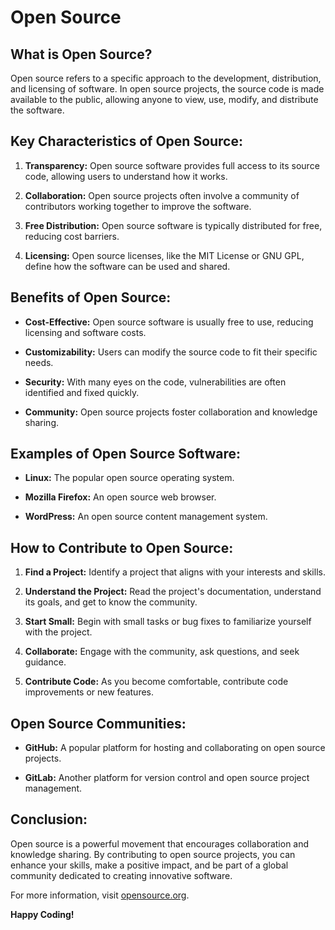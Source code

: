 # Open Source

## What is Open Source?

Open source refers to a specific approach to the development, distribution, and licensing of software. In open source projects, the source code is made available to the public, allowing anyone to view, use, modify, and distribute the software.

## Key Characteristics of Open Source:

1. **Transparency:** Open source software provides full access to its source code, allowing users to understand how it works.

2. **Collaboration:** Open source projects often involve a community of contributors working together to improve the software.

3. **Free Distribution:** Open source software is typically distributed for free, reducing cost barriers.

4. **Licensing:** Open source licenses, like the MIT License or GNU GPL, define how the software can be used and shared.

## Benefits of Open Source:

- **Cost-Effective:** Open source software is usually free to use, reducing licensing and software costs.

- **Customizability:** Users can modify the source code to fit their specific needs.

- **Security:** With many eyes on the code, vulnerabilities are often identified and fixed quickly.

- **Community:** Open source projects foster collaboration and knowledge sharing.

## Examples of Open Source Software:

- **Linux:** The popular open source operating system.

- **Mozilla Firefox:** An open source web browser.

- **WordPress:** An open source content management system.

## How to Contribute to Open Source:

1. **Find a Project:** Identify a project that aligns with your interests and skills.

2. **Understand the Project:** Read the project's documentation, understand its goals, and get to know the community.

3. **Start Small:** Begin with small tasks or bug fixes to familiarize yourself with the project.

4. **Collaborate:** Engage with the community, ask questions, and seek guidance.

5. **Contribute Code:** As you become comfortable, contribute code improvements or new features.

## Open Source Communities:

- **GitHub:** A popular platform for hosting and collaborating on open source projects.

- **GitLab:** Another platform for version control and open source project management.

## Conclusion:

Open source is a powerful movement that encourages collaboration and knowledge sharing. By contributing to open source projects, you can enhance your skills, make a positive impact, and be part of a global community dedicated to creating innovative software.

For more information, visit [opensource.org](https://opensource.org/).

**Happy Coding!**
